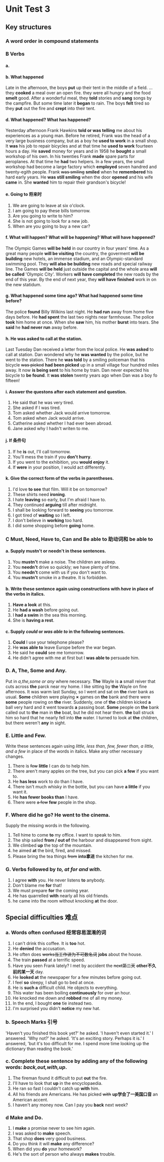 # Unit Test 3

## Key structures

### A word order in compound statements

### B Verbs

#### a.  
    
#### b. What happened

Late in the afternoon, the boys **put** up their tent in the middle of a field. ... they **cooked** a meal over an open fire. they were all  hungry and the food **smelt** good. After a wonderful meal, they **told** stories and **sang** songs by the campfire. But some time later it **began** to rain. The boys **felt** tired so they **put** out the fire and **crept** into their tent.

#### d. What happened? What has happened? 

Yesterday afternoon Frank Hawkins **told or was telling** me about his experiences as a young man. Before he retired, Frank was the head of a very large business company, but as a boy he **used to work** in a small shop. It **was** his job to repair bicycles and at that time he **used to work** fourteen hours a day. He **saved** money for years and in 1958 he **bought** a small workshop of  his own. In his twenties Frank **made** spare parts for aeroplanes. At that time he **had** two helpers. In a few years, the small workshop had become a large factory which **employed** seven handred and twenty-egith people. Frank ~~was smiling~~ **smiled** when he **remembered** his hard early years. He  **was still smiling** when the door **opened** and his wife **came** in. She **wanted** him to repair their grandson's bicycle!

#### e. Going to 将来时

1. We are going to leave at six o'clock.
2. I am going to pay these bills tomorrow.
3. Are you going to write to him?
4. She is not going to look for a new job.
5. When are you going to buy a new car?

#### f. What will happen? What will be happening? What will have happened?

The Olympic Games **will be held** in our country in four years' time. As a great many people **will be visiting** the country, the goverment **will be building** new hotels, an immense stadium, and an Olympic-standard swimming pool. They  **will also be building** new roads and special railway line. The Games **will be held** just outside the capital and the whole area **will be called** 'Olympic City'.  Workers **will have completed** the new roads by the end of this year.  By the end of next year,  they **will have finished** work in on the new statidum.

#### g. What happened some time ago? What had happened some time before?

The police **found** Billy Wilkins last night. He **had run** away from home five days before. He **had spent** the last two nights near farmhouse. The police **took** him home at once. When she **saw** him, his mother **burst** into tears. She **said** he **had never run** away before.

#### h. He was asked to call at the station.

Last Tuesday Dan received a letter from the local police. He **was asked** to call at station. Dan wondered why he **was wanted** by the police, but he went to the station. There he **was told** by a smiling policeman that his bicycle ~~was picked~~ **had been picked** up in a small village four hundred miles away. It now **is being sent** to his home by train. Dan never expected his bicycle to **be found**. It **was stolen** twenty years ago when Dan was a boy fo fifteen!

#### i.  Asswer the questons after each statement and question.

1. He said that he was very tired.
2. She asked if I was tired.
3. Tom asked whether Jack would arrive tomorrow.
4. Tom asked when Jack would arrive.
5. Catherine asked whether I had ever been abroad.
6. Jane asked why I hadn't writen to me.

#### j.  If 条件句

1. If he **is** out, I'll call tomorrow.
2. You'll mess the train if you **don't hurry**.
3. If you went to the exhibition, you **would enjoy** it.
4. If **were** in your position, I would act differently.

#### k. Give the correct form of the verbs in parentheses.

1. I'd love **to see** that film. Will it be on tomorrow?
2. These shirts need **ironing**.
3. I hate **leaving** so early, but I'm afraid I have to.
4. They continued **arguing** till after midnight.
5. I shall be looking forward to **seeing** you tomorrow.
6. I got tired of **waiting** so I left.
7. I don't believe in **working** too hard.
8. I did some shopping before **going** home.

### C Must, Need, Have to, Can and Be able to 助动词和 be able to

#### a. Supply mustn't or needn't in these sentences.

1. You **mustn't** make a noise. The children are asleep.
2. You **needn't** drive so quickly; we have plenty of time.
3. You **needn't** come with us if you don't want to.
4. You **mustn't** smoke in a theatre. It is forbidden.

#### b. Write these sentence again using constructions with *have* in place of the verbs in italics.

1. **Have a look** at this.
2. He **had a wash** before going out.
3. I **had a swim** in the sea this morning.
4. She is **having a rest**.

#### c. Supply  *could* or *was able to* in the following sentences.

1. **Could** I use your telephone please?
2. He **was able to** leave Europe before the war began.
3. He said he **could** see me tomorrow.
4. He didn't agree with me at first but I **was able to** persuade him.

### D.  A, The, Some and Any.

Put in *a,the,some or any* where necessary.
**The** Wayle is **a** small reiver that cuts across **the** parck near my home. I like sitting by **the** Wayle on fine afternoos. It was warm last Sunday, so I went and sat on **the** river bank as usual. **Some** children were playing 
**×** games on **the** bank and there were **some** people rowing on **the** river. Suddenly, one of **the** children kicked **a** ball very hard and it went towards **a** passing boat. **Some** people on **the** bank called out to **the** man in **the** boat, but he did not hear them. **the** ball struck him so hard that he nearly fell into **the** water. I turned to look at **the** children, but there weren't **any** in sight.

### E.  Little and Few.

Write these sentences again using *little, less than, few, fewer than, a little, and a few* in place of the words in italics. Make any other necessary changes.

1. There is ~~few~~ **little** I can do to help him.
2. There aren't many apples on the tree, but you can pick **a few** if you want to.
3. He **has less** work to do than I have.
4. There isn't much  whisky in the bottle, but you can have **a little** if you want it.
5. He **has fewer books than** I have.
6. There were ~~a few~~ **few** people in the shop.

### F. Where did he go? He went to the cinema.

Supply the missing words in the following.

1. Tell hime to come **to** my office. I want to speak to him.
2. The ship sailed **from / out of** the harbour and disappeared from sight.
3. We climbed **up** the top of the mountain.
4. he aimed **at** the bird, fired, and missed.
5. Please bring the tea things  ~~from~~ **into拿进**  the kitchen for me.

### G. Verbs followed by *to, at for and with*. 

1. I agree **with** you. He never listens **to** anybody.
2. Don't blame me **for** that!
3. We must prepare **for** the coming year.
4. He has quarrelled **with** nearly all his old friends.
5. he came into the room without knocking **at** the door.

## Special difficulties 难点

### a. Words often confused 经常容易混淆的词

1. I can't drink this coffee. It is **too** hot.
2. He **denied** the accusation.
3. He often does ~~works当工作讲为不可数名词~~ **jobs** about the house.
4. The train **passed** at a terrific speed.
5. Have you seen Frank lately? I met by accident the ~~next第二天~~ **other不久前的某一天** day.
6. He **looked at** the newspaper for a few minutes before going out.
7. I feel **so** sleepy, I shall go to bed at once.
8. He is **such a** difficult child. He objects to everything.
9. This water has been boiling **continuously** for over an hour.
10. He knocked me down and **robbed** me of all my money.
11. In the end, I bought **one** tie instead two.
12. I'm surprised you didn't **notice** my new hat.

### b. Speech Marks 引号

'Haven't you finished this book yet?'  he asked. 
'I haven't even started it.' I answered. 
'Why not?' he asked. 
'It's an exciting story. Perhaps it is.' I answered, 'but it's too difficult for me. I  spend more time looking up the dictionary than reading the book.'

### c. Complete these sentence by adding any of the following words: *back,out,with,up*.

1. The fireman found it difficult to put **out** the fire.
2. I'll have to look that **up** in the encyclopaedia.
3. He ran so fast I couldn't catch up **with** him.
4. All his friends are Americans. He has picked ~~with~~ **up学会了一美国口音** an American accent.
5. I haven't any money now. Can I pay you **back** next week?

### d Make and Do.

1. I **make** a promise never to see him again.
2. I was asked to **make** speech.
3. That shop **does** very good business.
4. Do you think it will **make** any difference?
5. When did you **do** your homework?
6. He's the sort of person who always  **makes** trouble.